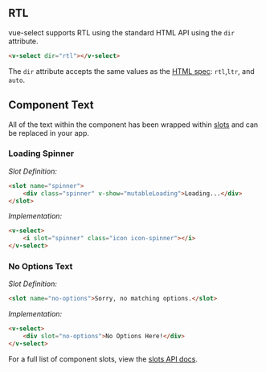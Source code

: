 ## RTL

vue-select supports RTL using the standard HTML API using the `dir` attribute.

```html
<v-select dir="rtl"></v-select>
```

The `dir` attribute accepts the same values as the [HTML spec](https://developer.mozilla.org/en-US/docs/Web/HTML/Global_attributes/dir): `rtl`,`ltr`, and `auto`.

## Component Text

All of the text within the component has been wrapped within [slots](https://vuejs.org/v2/guide/components.html#Content-Distribution-with-Slots) and can be replaced in your app.

### Loading Spinner
*Slot Definition:*
```html
<slot name="spinner">
	<div class="spinner" v-show="mutableLoading">Loading...</div>
</slot>
```
*Implementation:*
```html
<v-select>
	<i slot="spinner" class="icon icon-spinner"></i>
</v-select>
```

### No Options Text
*Slot Definition:*
```html
<slot name="no-options">Sorry, no matching options.</slot>
```
*Implementation:*
```html
<v-select>
	<div slot="no-options">No Options Here!</div>
</v-select>
```

For a full list of component slots, view the [slots API docs](../api/slots.md).
